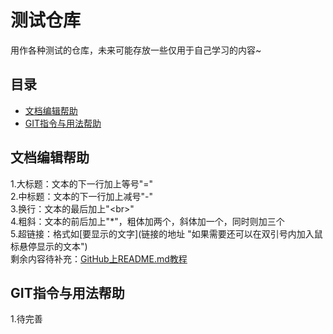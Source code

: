 测试仓库
===
用作各种测试的仓库，未来可能存放一些仅用于自己学习的内容~

目录
---
* [文档编辑帮助](#文档编辑帮助)
* [GIT指令与用法帮助](#GIT指令与用法帮助)

文档编辑帮助
---
1.大标题：文本的下一行加上等号"="<br>
2.中标题：文本的下一行加上减号"-"<br>
3.换行：文本的最后加上"\<br>"<br>
4.粗斜：文本的前后加上"*"，粗体加两个，斜体加一个，同时则加三个<br>
5.超链接：格式如\[要显示的文字\]\(链接的地址 "如果需要还可以在双引号内加入鼠标悬停显示的文本"\)<br>
剩余内容待补充：[GitHub上README.md教程](https://blog.csdn.net/jdsjlzx/article/details/51772006)

GIT指令与用法帮助
---
1.待完善

